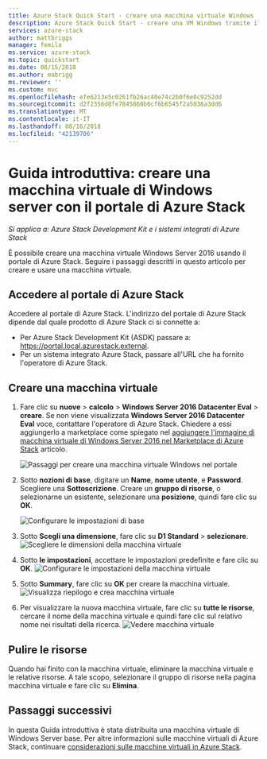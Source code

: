```yaml
---
title: Azure Stack Quick Start - creare una macchina virtuale Windows
description: Azure Stack Quick Start - creare una VM Windows tramite il portale
services: azure-stack
author: mattbriggs
manager: femila
ms.service: azure-stack
ms.topic: quickstart
ms.date: 08/15/2018
ms.author: mabrigg
ms.reviewer: ''
ms.custom: mvc
ms.openlocfilehash: efe6213e5c0261fb26ac40e74c2b0f6e0c9252dd
ms.sourcegitcommit: d2f2356d8fe7845860b6cf6b6545f2a5036a3dd6
ms.translationtype: MT
ms.contentlocale: it-IT
ms.lasthandoff: 08/16/2018
ms.locfileid: "42139706"
---
```

# <a name="quickstart-create-a-windows-server-virtual-machine-with-the-azure-stack-portal"></a>Guida introduttiva: creare una macchina virtuale di Windows server con il portale di Azure Stack

*Si applica a: Azure Stack Development Kit e i sistemi integrati di Azure Stack*

È possibile creare una macchina virtuale Windows Server 2016 usando il portale di Azure Stack. Seguire i passaggi descritti in questo articolo per creare e usare una macchina virtuale.

## <a name="sign-in-to-the-azure-stack-portal"></a>Accedere al portale di Azure Stack

Accedere al portale di Azure Stack. L'indirizzo del portale di Azure Stack dipende dal quale prodotto di Azure Stack ci si connette a:

* Per Azure Stack Development Kit (ASDK) passare a: https://portal.local.azurestack.external.
* Per un sistema integrato Azure Stack, passare all'URL che ha fornito l'operatore di Azure Stack.

## <a name="create-a-virtual-machine"></a>Creare una macchina virtuale

1. Fare clic su **nuove** > **calcolo** > **Windows Server 2016 Datacenter Eval** > **creare**. Se non viene visualizzata **Windows Server 2016 Datacenter Eval** voce, contattare l'operatore di Azure Stack. Chiedere a essi aggiungerlo a marketplace come spiegato nel [aggiungere l'immagine di macchina virtuale di Windows Server 2016 nel Marketplace di Azure Stack](../azure-stack-add-default-image.md) articolo.

    ![Passaggi per creare una macchina virtuale Windows nel portale](media/azure-stack-quick-windows-portal/image01.png)
2. Sotto **nozioni di base**, digitare un **Name**, **nome utente**, e **Password**. Scegliere una **Sottoscrizione**. Creare un **gruppo di risorse**, o selezionarne un esistente, selezionare una **posizione**, quindi fare clic su **OK**.

    ![Configurare le impostazioni di base](media/azure-stack-quick-windows-portal/image02.png)
3. Sotto **Scegli una dimensione**, fare clic su **D1 Standard** > **selezionare**.
    ![Scegliere le dimensioni della macchina virtuale](media/azure-stack-quick-windows-portal/image03.png)
4. Sotto **le impostazioni**, accettare le impostazioni predefinite e fare clic su **OK**.
    ![Configurare le impostazioni della macchina virtuale](media/azure-stack-quick-windows-portal/image04.png)
5. Sotto **Summary**, fare clic su **OK** per creare la macchina virtuale.
    ![Visualizza riepilogo e crea macchina virtuale](media/azure-stack-quick-windows-portal/image05.png)
6. Per visualizzare la nuova macchina virtuale, fare clic su **tutte le risorse**, cercare il nome della macchina virtuale e quindi fare clic sul relativo nome nei risultati della ricerca.
    ![Vedere macchina virtuale](media/azure-stack-quick-windows-portal/image06.png)

## <a name="clean-up-resources"></a>Pulire le risorse

Quando hai finito con la macchina virtuale, eliminare la macchina virtuale e le relative risorse. A tale scopo, selezionare il gruppo di risorse nella pagina macchina virtuale e fare clic su **Elimina**.

## <a name="next-steps"></a>Passaggi successivi

In questa Guida introduttiva è stata distribuita una macchina virtuale di Windows Server base. Per altre informazioni sulle macchine virtuali di Azure Stack, continuare [considerazioni sulle macchine virtuali in Azure Stack](azure-stack-vm-considerations.md).
